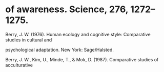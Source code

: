 # of awareness. Science, 276, 1272–1275.

Berry, J. W. (1976). Human ecology and cognitive style: Comparative studies in cultural and

psychological adaptation. New York: Sage/Halsted.

Berry, J. W., Kim, U., Minde, T., & Mok, D. (1987). Comparative studies of acculturative